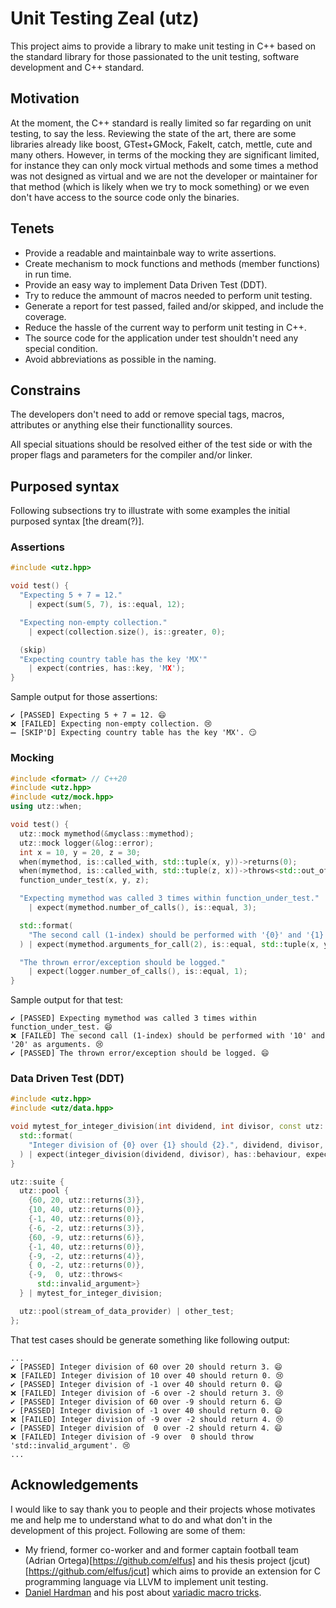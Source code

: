 # Unit Testing Zeal (utz)

This project aims to provide a library to make unit testing in C++ based on the standard library for those passionated to the unit testing, software development and C++ standard.

## Motivation
At the moment, the C++ standard is really limited so far regarding on unit testing, to say the less. Reviewing the state of the art, there are some libraries already like boost, GTest+GMock, FakeIt, catch, mettle, cute and many others. However, in terms of the mocking they are significant limited, for instance they can only mock virtual methods and some times a method was not designed as virtual and we are not the developer or maintainer for that method (which is likely when we try to mock something) or we even don't have access to the source code only the binaries.

## Tenets
* Provide a readable and maintainbale way to write assertions.
* Create mechanism to mock functions and methods (member functions) in run time.
* Provide an easy way to implement Data Driven Test (DDT).
* Try to reduce the ammount of macros needed to perform unit testing.
* Generate a report for test passed, failed and/or skipped, and include the coverage.
* Reduce the hassle of the current way to perform unit testing in C++.
* The source code for the application under test shouldn't need any special condition.
* Avoid abbreviations as possible in the naming.

## Constrains
The developers don't need to add or remove special tags, macros, attributes or anything else their functionallity sources.

All special situations should be resolved either of the test side or with the proper flags and parameters for the compiler and/or linker.

## Purposed syntax
Following subsections try to illustrate with some examples the initial purposed syntax \[the dream(?)\].

### Assertions
```C++
#include <utz.hpp>

void test() {
  "Expecting 5 + 7 = 12."
    | expect(sum(5, 7), is::equal, 12);

  "Expecting non-empty collection."
    | expect(collection.size(), is::greater, 0);

  (skip)
  "Expecting country table has the key 'MX'"
    | expect(contries, has::key, 'MX');
}
```
Sample output for those assertions:
```
✔️ [PASSED] Expecting 5 + 7 = 12. 😄
❌ [FAILED] Expecting non-empty collection. 😢
➖ [SKIP'D] Expecting country table has the key 'MX'. 😏
```

### Mocking
```C++
#include <format> // C++20
#include <utz.hpp>
#include <utz/mock.hpp>
using utz::when;

void test() {
  utz::mock mymethod(&myclass::mymethod);
  utz::mock logger(&log::error);
  int x = 10, y = 20, z = 30;
  when(mymethod, is::called_with, std::tuple(x, y))->returns(0);
  when(mymethod, is::called_with, std::tuple(z, x))->throws<std::out_of_range>();
  function_under_test(x, y, z);

  "Expecting mymethod was called 3 times within function_under_test."
    | expect(mymethod.number_of_calls(), is::equal, 3);

  std::format(
    "The second call (1-index) should be performed with '{0}' and '{1}' as arguments.", x, y
  ) | expect(mymethod.arguments_for_call(2), is::equal, std::tuple(x, y));

  "The thrown error/exception should be logged."
    | expect(logger.number_of_calls(), is::equal, 1);
}
```
Sample output for that test:
```
✔️ [PASSED] Expecting mymethod was called 3 times within function_under_test. 😄
❌ [FAILED] The second call (1-index) should be performed with '10' and '20' as arguments. 😢
✔️ [PASSED] The thrown error/exception should be logged. 😄
```

### Data Driven Test (DDT)
```C++
#include <utz.hpp>
#include <utz/data.hpp>

void mytest_for_integer_division(int dividend, int divisor, const utz::behaviour& expected) {
  std::format(
    "Integer division of {0} over {1} should {2}.", dividend, divisor, expected.to_string()
  ) | expect(integer_division(dividend, divisor), has::behaviour, expected);
}

utz::suite {
  utz::pool {
    {60, 20, utz::returns(3)},
    {10, 40, utz::returns(0)},
    {-1, 40, utz::returns(0)},
    {-6, -2, utz::returns(3)},
    {60, -9, utz::returns(6)},
    {-1, 40, utz::returns(0)},
    {-9, -2, utz::returns(4)},
    { 0, -2, utz::returns(0)},
    {-9,  0, utz::throws<
      std::invalid_argument>}
  } | mytest_for_integer_division;

  utz::pool(stream_of_data_provider) | other_test;
};
```
That test cases should be generate something like following output:
```
...
✔️ [PASSED] Integer division of 60 over 20 should return 3. 😄
❌ [FAILED] Integer division of 10 over 40 should return 0. 😢
✔️ [PASSED] Integer division of -1 over 40 should return 0. 😄
❌ [FAILED] Integer division of -6 over -2 should return 3. 😢
✔️ [PASSED] Integer division of 60 over -9 should return 6. 😄
✔️ [PASSED] Integer division of -1 over 40 should return 0. 😄
❌ [FAILED] Integer division of -9 over -2 should return 4. 😢
✔️ [PASSED] Integer division of  0 over -2 should return 4. 😄
❌ [FAILED] Integer division of -9 over  0 should throw 'std::invalid_argument'. 😢
...
```

## Acknowledgements
I would like to say thank you to people and their projects whose motivates me and help me to understand what to do and what don't in the development of this project. Following are some of them:
* My friend, former co-worker and and former captain football team (Adrian Ortega)[https://github.com/elfus] and his thesis project (jcut)[https://github.com/elfus/jcut] which aims to provide an extension for C programming language via LLVM to implement unit testing.
* [Daniel Hardman](https://about.me/daniel.hardman) and his post about [variadic macro tricks](https://codecraft.co/2014/11/25/variadic-macros-tricks/).